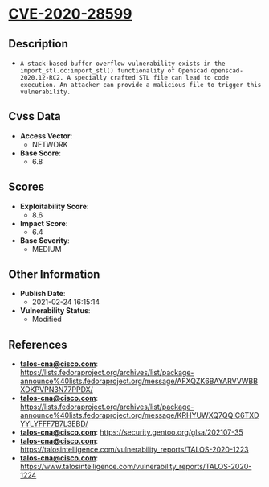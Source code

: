 
# [CVE-2020-28599](https://lists.fedoraproject.org/archives/list/package-announce%40lists.fedoraproject.org/message/AFXQZK6BAYARVVWBBXDKPVPN3N77PPDX/)

## Description

- `A stack-based buffer overflow vulnerability exists in the import_stl.cc:import_stl() functionality of Openscad openscad-2020.12-RC2. A specially crafted STL file can lead to code execution. An attacker can provide a malicious file to trigger this vulnerability.`

## Cvss Data

- **Access Vector**:
  - NETWORK
- **Base Score**:
  - 6.8

## Scores

- **Exploitability Score**:
  - 8.6
- **Impact Score**:
  - 6.4
- **Base Severity**:
  - MEDIUM

## Other Information

- **Publish Date**:
  - 2021-02-24 16:15:14
- **Vulnerability Status**:
  - Modified

## References

- **talos-cna@cisco.com**: https://lists.fedoraproject.org/archives/list/package-announce%40lists.fedoraproject.org/message/AFXQZK6BAYARVVWBBXDKPVPN3N77PPDX/
- **talos-cna@cisco.com**: https://lists.fedoraproject.org/archives/list/package-announce%40lists.fedoraproject.org/message/KRHYUWXQ7QQIC6TXDYYLYFFF7B7L3EBD/
- **talos-cna@cisco.com**: https://security.gentoo.org/glsa/202107-35
- **talos-cna@cisco.com**: https://talosintelligence.com/vulnerability_reports/TALOS-2020-1223
- **talos-cna@cisco.com**: https://www.talosintelligence.com/vulnerability_reports/TALOS-2020-1224
